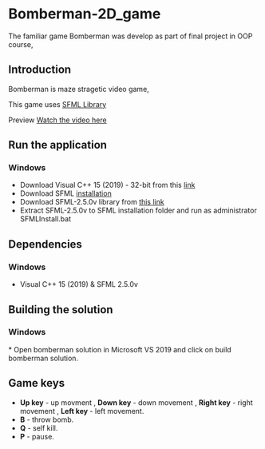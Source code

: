 # Bomberman-2D_game
The familiar game Bomberman was develop as part of final project in OOP course, 

<h2> Introduction </h2>

Bomberman is maze stragetic video game,

This game uses [SFML Library](https://www.sfml-dev.org/documentation/2.5.0/)


 Preview
[Watch the video here](https://www.youtube.com/watch?v=HmZoExMaqJ0)

<h2> Run the application </h2>

  <h3> Windows </h3>

* Download Visual C++ 15 (2019) - 32-bit from this [link](https://visualstudio.microsoft.com/vs/)
* Download SFML [installation](https://drive.google.com/file/d/1VIpjt30cMSbC01n43IbfgElAK2C6V3R_/view)
* Download SFML-2.5.0v library from [this link](https://www.sfml-dev.org/download/sfml/2.5.0/)
* Extract SFML-2.5.0v to SFML installation folder and run as administrator SFMLInstall.bat



<h2> Dependencies </h2>

<h3> Windows </h3>

* Visual C++ 15 (2019)
& SFML 2.5.0v

<h2> Building the solution </h2>
<h3> Windows </h3>
* Open bomberman solution in Microsoft VS 2019 and click on build  bomberman solution.

<h2> Game keys </h2>

* **Up key** - up movment , **Down key** - down movement , **Right key** - right movement , **Left key** - left movement.
* **B** - throw bomb.
* **Q** - self kill.
* **P** - pause.

